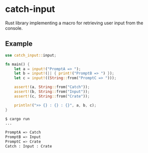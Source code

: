 # **catch-input**

Rust library implementing a macro for retrieving user input from the console.


## **Example**
```rs
use catch_input::input;

fn main() {
    let a = input!("PromptA => ");
    let b = input!(|| { print!("PromptB => ") });
    let c = input!((String::from("PromptC => ")));

    assert!(a, String::from("Catch"));
    assert!(b, String::from("Input"));
    assert!(c, String::from("Crate"));

    println!(">> {} : {} : {}", a, b, c);
}
```

```bash
$ cargo run
...

PromptA => Catch
PromptB => Input
PromptC => Crate
Catch : Input : Crate
```